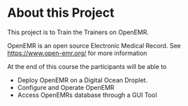 # About this Project
This project is to Train the Trainers on OpenEMR.

OpenEMR is an open source Electronic Medical Record. See https://www.open-emr.org/ for more information

At the end of this course the participants will be able to
- Deploy OpenEMR on a Digital Ocean Droplet. 
- Configure and Operate OpenEMR
- Access OpenEMRs database through a GUI Tool 